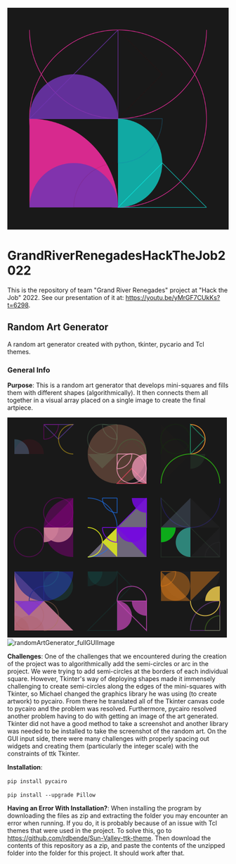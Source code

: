 ![Banner](https://github.com/Isss11/GrandRiverRenegadesHackTheJob2022/blob/main/readme_files/readmeimage.png?raw=true)


# GrandRiverRenegadesHackTheJob2022
This is the repository of team "Grand River Renegades" project at "Hack the Job" 2022. See our presentation of it at: https://youtu.be/yMrGF7CUkKs?t=6298.
## Random Art Generator
A random art generator created with python, tkinter, pycario and Tcl themes.

### General Info

**Purpose**: This is a random art generator that develops mini-squares and fills them with different shapes (algorithmically). It then connects them all together in a visual array placed on a single image to create the final artpiece. 

![Banner](https://github.com/Isss11/GrandRiverRenegadesHackTheJob2022/blob/main/readme_files/readmeimage2.png?raw=true)
![randomArtGenerator_fullGUIImage](https://user-images.githubusercontent.com/89956249/148689583-83d0326a-15f6-4d81-a805-a2f6d1b12397.png)

**Challenges**: One of the challenges that we encountered during the creation of the project was to algorithmically add the semi-circles or arc in the project. We were trying to add semi-circles at the borders of each individual square. However, Tkinter's way of deploying shapes made it immensely challenging to create semi-circles along the edges of the mini-squares with Tkinter, so Michael changed the graphics library he was using (to create artwork) to pycairo. From there he translated all of the Tkinter canvas code to pycairo and the problem was resolved. Furthermore, pycairo resolved another problem having to do with getting an image of the art generated. Tkinter did not have a good method to take a screenshot and another library was needed to be installed to take the screenshot of the random art. On the GUI input side, there were many challenges with properly spacing out widgets and creating them (particularly the integer scale) with the constraints of ttk Tkinter.

**Installation**:

```pip install pycairo```

```pip install --upgrade Pillow```

**Having an Error With Installation?**: When installing the program by downloading the files as zip and extracting the folder you may encounter an error when running. If you do, it is probably because of an issue with Tcl themes that were used in the project. To solve this, go to https://github.com/rdbende/Sun-Valley-ttk-theme. Then download the contents of this repository as a zip, and paste the contents of the unzipped folder into the folder for this project. It should work after that.
